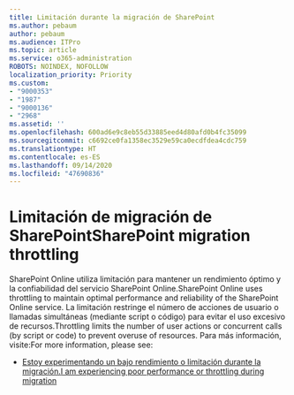 ```yaml
---
title: Limitación durante la migración de SharePoint
ms.author: pebaum
author: pebaum
ms.audience: ITPro
ms.topic: article
ms.service: o365-administration
ROBOTS: NOINDEX, NOFOLLOW
localization_priority: Priority
ms.custom:
- "9000353"
- "1987"
- "9000136"
- "2968"
ms.assetid: ''
ms.openlocfilehash: 600ad6e9c8eb55d33885eed4d80afd0b4fc35099
ms.sourcegitcommit: c6692ce0fa1358ec3529e59ca0ecdfdea4cdc759
ms.translationtype: HT
ms.contentlocale: es-ES
ms.lasthandoff: 09/14/2020
ms.locfileid: "47690836"
---
```

# <a name="sharepoint-migration-throttling"></a><span data-ttu-id="33140-102">Limitación de migración de SharePoint</span><span class="sxs-lookup"><span data-stu-id="33140-102">SharePoint migration throttling</span></span>

<span data-ttu-id="33140-103">SharePoint Online utiliza limitación para mantener un rendimiento óptimo y la confiabilidad del servicio SharePoint Online.</span><span class="sxs-lookup"><span data-stu-id="33140-103">SharePoint Online uses throttling to maintain optimal performance and reliability of the SharePoint Online service.</span></span> <span data-ttu-id="33140-104">La limitación restringe el número de acciones de usuario o llamadas simultáneas (mediante script o código) para evitar el uso excesivo de recursos.</span><span class="sxs-lookup"><span data-stu-id="33140-104">Throttling limits the number of user actions or concurrent calls (by script or code) to prevent overuse of resources.</span></span> <span data-ttu-id="33140-105">Para más información, visite:</span><span class="sxs-lookup"><span data-stu-id="33140-105">For more information, please see:</span></span>

- [<span data-ttu-id="33140-106">Estoy experimentando un bajo rendimiento o limitación durante la migración.</span><span class="sxs-lookup"><span data-stu-id="33140-106">I am experiencing poor performance or throttling during migration</span></span>](https://docs.microsoft.com/sharepointmigration/sharepoint-online-and-onedrive-migration-speed#faq-and-troubleshooting)
